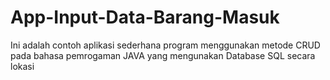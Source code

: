 # App-Input-Data-Barang-Masuk
Ini adalah contoh aplikasi sederhana program menggunakan metode CRUD pada bahasa pemrogaman JAVA yang mengunakan Database SQL secara lokasi
